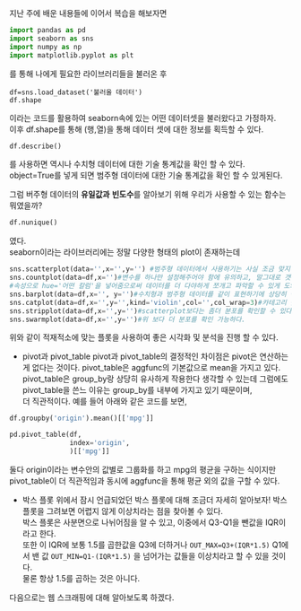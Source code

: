 지난 주에 배운 내용들에 이어서 복습을 해보자면
  
```python
import pandas as pd
import seaborn as sns
import numpy as np
import matplotlib.pyplot as plt
```
를 통해 나에게 필요한 라이브러리들을 불러온 후 
```pyrhon
df=sns.load_dataset('불러올 데이터')
df.shape
```
이라는 코드를 활용하여 seaborn속에 있는 어떤 데이터셋을 불러왔다고 가정하자.  
이후 df.shape를 통해 (행,열)을 통해 데이터 셋에 대한 정보를 획득할 수 있다.  
```python
df.describe()
```
를 사용하면 역시나 수치형 데이터에 대한 기술 통계값을 확인 할 수 있다. object=True를 넣게 되면 범주형 데이터에 대한 기술 통계값을 확인 할 수 있게된다.  

그럼 버주형 데이터의 **유일값과** **빈도수**를 알아보기 위해 우리가 사용할 수 있는 함수는 뭐였을까?  
```python
df.nunique()
```
였다.  
seaborn이라는 라이브러리에는 정말 다양한 형태의 plot이 존재하는데 
```python
sns.scatterplot(data='',x='',y='') #범주형 데이터에서 사용하기는 사실 조금 맞지 않다
sns.countplot(data=df,x='')#변수를 하나만 설정해주어야 함에 유의하고, 말그대로 갯수를 보여준다.
#속성으로 hue='어떤 칼럼'을 넣어줌으로써 데이터를 더 다야하게 쪼개고 파악할 수 있게 도와준다
sns.barplot(data=df,x='', y='')#수치형과 범주형 데이터를 같이 표현하기에 상당히 좋은 표인데, 단점으로는 안의 값이 변하더라도 잘알아차리지 못할 수 있음에 유의하자!  
sns.catplot(data=df,x='',y='',kind='violin',col='',col_wrap=3)#카테고리 플롯으로 서브 플롯 생성이 가능하다.
sns.stripplot(data=df,x='',y='')#scatterplot보다는 좀더 분포를 확인할 수 있다.
sns.swarmplot(data=df,x='',y='')#위 보다 더 분포를 확인 가능하다.

```
위와 같이 적재적소에 맞는 플롯을 사용하여 좋은 시각화 및 분석을 진행 할 수 있다.

* pivot과 pivot_table
pivot과 pivot_table의 결정적인 차이점은 pivot은 연산하는게 없다는 것이다. pivot_table은 aggfunc의 기본값으로 mean을 가지고 있다.  
pivot_table은 group_by랑 상당히 유사하게 작용한다 생각할 수 있는데 그럼에도 pivot_table을 쓴느 이유는 group_by를 내부에 가지고 있기 때문이며,  
더 직관적이다. 예를 들어 아래와 같은 코드를 보면,
```python 
df.groupby('origin').mean()[['mpg']]

pd.pivot_table(df,
               index='origin',
               )[['mpg']]
```
둘다 origin이라는 변수안의 값별로 그룹화를 하고 mpg의 평균을 구하는 식이지만 pivot_table이 더 직관적임과 동시에 aggfunc을 통해 평균 외의 값을 구할 수 있다.  

* 박스 플롯
위에서 잠시 언급되었던 박스 플롯에 대해 조금더 자세히 알아보자!
박스 플롯을 그려보면 어렵지 않게 이상치라는 점을 찾아볼 수 있다.  
박스 플롯은 사분면으로 나뉘어짐을 알 수 있고, 이중에서 Q3-Q1을 뺀값을 IQR이라고 한다.  
또한 이 IQR에 보통 1.5를 곱한값을 Q3에 더하거나 ```OUT_MAX=Q3+(IQR*1.5)``` Q1에서 밴 값 ```OUT_MIN=Q1-(IQR*1.5)``` 을 넘어가는 값들을 이상치라고 할 수 있을 것이다.  
물론 항상 1.5를 곱하는 것은 아니다. 

다음으로는 웹 스크래핑에 대해 알아보도록 하겠다.
  
